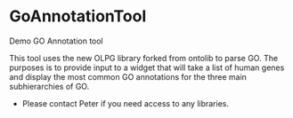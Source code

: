 # GoAnnotationTool
Demo GO Annotation tool

This tool uses the new OLPG library forked from ontolib to parse GO. The purposes is to provide input to a widget that will take a list of human genes and display the most common GO annotations for the three main subhierarchies of GO. 

* Please contact Peter if you need access to any libraries.
